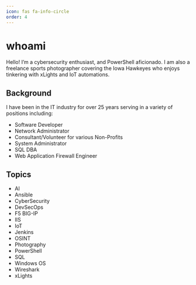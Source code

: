 ```yaml
---
icon: fas fa-info-circle
order: 4
---
```

# whoami

Hello! I’m a cybersecurity enthusiast, and PowerShell aficionado. I am also a freelance sports photographer covering the Iowa Hawkeyes who enjoys tinkering with xLights and IoT automations.

## Background

I have been in the IT industry for over 25 years serving in a variety of positions including:

- Software Developer
- Network Administrator
- Consultant/Volunteer for various Non-Profits
- System Administrator
- SQL DBA
- Web Application Firewall Engineer

## Topics

- AI
- Ansible
- CyberSecurity
- DevSecOps
- F5 BIG-IP
- IIS
- IoT
- Jenkins
- OSINT
- Photography
- PowerShell
- SQL
- Windows OS
- Wireshark
- xLights
